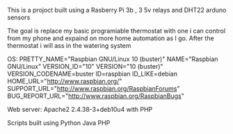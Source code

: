 This is a projoct built using a Rasberry Pi 3b , 3 5v relays and DHT22 arduno sensors

The goal is replace my basic programiable thermostat with one i can control from my 
phone and expaind on more home automation as I go. After the thermostat i will ass in the
watering system

OS: PRETTY_NAME="Raspbian GNU/Linux 10 (buster)"
NAME="Raspbian GNU/Linux"
VERSION_ID="10"
VERSION="10 (buster)"
VERSION_CODENAME=buster
ID=raspbian
ID_LIKE=debian
HOME_URL="http://www.raspbian.org/"
SUPPORT_URL="http://www.raspbian.org/RaspbianForums"
BUG_REPORT_URL="http://www.raspbian.org/RaspbianBugs"

Web server: Apache2  2.4.38-3+deb10u4 with PHP

Scripts built using 
Python
Java
PHP

